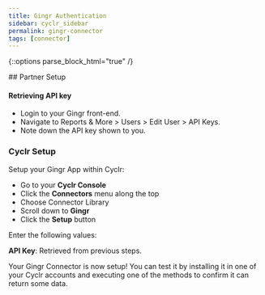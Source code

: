 ```yaml
---
title: Gingr Authentication
sidebar: cyclr_sidebar
permalink: gingr-connector
tags: [connector]
---
```

{::options parse_block_html="true" /}
<section class="card">
## Partner Setup

#### Retrieving API key
*   Login to your Gingr front-end.
*   Navigate to Reports & More > Users > Edit User > API Keys.
*   Note down the API key shown to you.

### Cyclr Setup

Setup your Gingr App within Cyclr:

*   Go to your **Cyclr Console**
*   Click the **Connectors** menu along the top
*   Choose Connector Library
*   Scroll down to **Gingr**
*   Click the **Setup** button

Enter the following values:

**API Key**: Retrieved from previous steps.

Your Gingr Connector is now setup! You can test it by installing it in one of your Cyclr accounts and executing one of the methods to confirm it can return some data.

</section>

